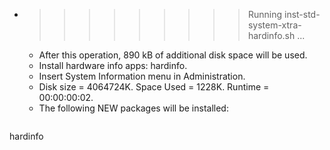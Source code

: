 * >>>>>>>>> Running inst-std-system-xtra-hardinfo.sh ...
  * After this operation, 890 kB of additional disk space will be used.
  * Install hardware info apps: hardinfo.
  * Insert System Information menu in Administration.
  * Disk size = 4064724K. Space Used = 1228K. Runtime = 00:00:00:02.
  * The following NEW packages will be installed:
  ```bash
hardinfo
  ```
